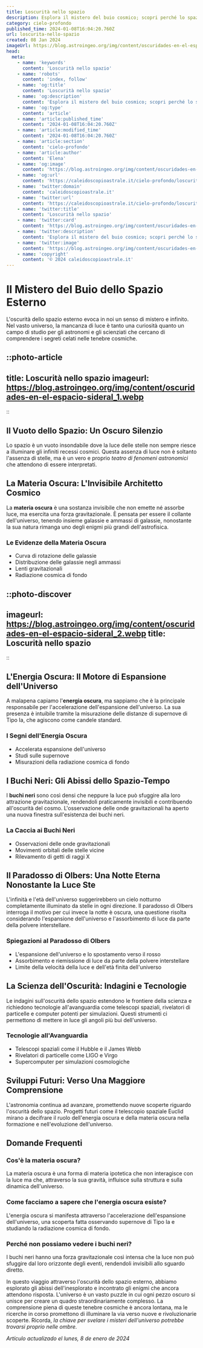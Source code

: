 ```yaml
---
title: Loscurità nello spazio
description: Esplora il mistero del buio cosmico; scopri perché lo spazio esterno è così scuro in un viaggio tra stelle e galassie.
category: cielo-profondo
published_time: 2024-01-08T16:04:20.760Z
url: loscurita-nello-spazio
created: 08 Jan 2024
imageUrl: https://blog.astroingeo.org/img/content/oscuridades-en-el-espacio-sideral_1.webp
head:
  meta:
    - name: 'keywords'
      content: 'Loscurità nello spazio'
    - name: 'robots'
      content: 'index, follow'
    - name: 'og:title'
      content: 'Loscurità nello spazio'
    - name: 'og:description'
      content: 'Esplora il mistero del buio cosmico; scopri perché lo spazio esterno è così scuro in un viaggio tra stelle e galassie.'
    - name: 'og:type'
      content: 'article'
    - name: 'article:published_time'
      content: '2024-01-08T16:04:20.760Z'
    - name: 'article:modified_time'
      content: '2024-01-08T16:04:20.760Z'
    - name: 'article:section'
      content: 'cielo-profondo'
    - name: 'article:author'
      content: 'Elena'
    - name: 'og:image'
      content: 'https://blog.astroingeo.org/img/content/oscuridades-en-el-espacio-sideral_1.webp'
    - name: 'og:url'
      content: 'https://caleidoscopioastrale.it/cielo-profondo/loscurita-nello-spazio'
    - name: 'twitter:domain'
      content: 'caleidoscopioastrale.it'
    - name: 'twitter:url'
      content: 'https://caleidoscopioastrale.it/cielo-profondo/loscurita-nello-spazio'
    - name: 'twitter:title'
      content: 'Loscurità nello spazio'
    - name: 'twitter:card'
      content: 'https://blog.astroingeo.org/img/content/oscuridades-en-el-espacio-sideral_1.webp'
    - name: 'twitter:description'
      content: 'Esplora il mistero del buio cosmico; scopri perché lo spazio esterno è così scuro in un viaggio tra stelle e galassie.'
    - name: 'twitter:image'
      content: 'https://blog.astroingeo.org/img/content/oscuridades-en-el-espacio-sideral_1.webp'
    - name: 'copyright'
      content: '© 2024 caleidoscopioastrale.it'
---
```

# Il Mistero del Buio dello Spazio Esterno

L'oscurità dello spazio esterno evoca in noi un senso di mistero e infinito. Nel vasto universo, la mancanza di luce è tanto una curiosità quanto un campo di studio per gli astronomi e gli scienziati che cercano di comprendere i segreti celati nelle tenebre cosmiche.

::photo-article
---
title: Loscurità nello spazio
imageurl: https://blog.astroingeo.org/img/content/oscuridades-en-el-espacio-sideral_1.webp
---
::

## Il Vuoto dello Spazio: Un Oscuro Silenzio

Lo spazio è un vuoto insondabile dove la luce delle stelle non sempre riesce a illuminare gli infiniti recessi cosmici. Questa assenza di luce non è soltanto l'assenza di stelle, ma è un vero e proprio *teatro di fenomeni astronomici* che attendono di essere interpretati.

## La Materia Oscura: L'Invisibile Architetto Cosmico

La **materia oscura** è una sostanza invisibile che non emette né assorbe luce, ma esercita una forza gravitazionale. È pensata per essere il collante dell'universo, tenendo insieme galassie e ammassi di galassie, nonostante la sua natura rimanga uno degli enigmi più grandi dell'astrofisica.

### Le Evidenze della Materia Oscura

- Curva di rotazione delle galassie
- Distribuzione delle galassie negli ammassi
- Lenti gravitazionali
- Radiazione cosmica di fondo

::photo-discover
---
imageurl: https://blog.astroingeo.org/img/content/oscuridades-en-el-espacio-sideral_2.webp
title: Loscurità nello spazio
---
::

## L'Energia Oscura: Il Motore di Espansione dell'Universo

A malapena capiamo l'**energia oscura**, ma sappiamo che è la principale responsabile per l'accelerazione dell'espansione dell'universo. La sua presenza è intuibile tramite la misurazione delle distanze di supernove di Tipo Ia, che agiscono come candele standard.

### I Segni dell'Energia Oscura

- Accelerata espansione dell'universo
- Studi sulle supernove
- Misurazioni della radiazione cosmica di fondo

## I Buchi Neri: Gli Abissi dello Spazio-Tempo

I **buchi neri** sono così densi che neppure la luce può sfuggire alla loro attrazione gravitazionale, rendendoli praticamente invisibili e contribuendo all'oscurità del cosmo. L'osservazione delle onde gravitazionali ha aperto una nuova finestra sull'esistenza dei buchi neri.

### La Caccia ai Buchi Neri

- Osservazioni delle onde gravitazionali
- Movimenti orbitali delle stelle vicine
- Rilevamento di getti di raggi X

## Il Paradosso di Olbers: Una Notte Eterna Nonostante la Luce Ste
L'infinità e l'età dell'universo suggerirebbero un cielo notturno completamente illuminato da stelle in ogni direzione. Il paradosso di Olbers interroga il motivo per cui invece la notte è oscura, una questione risolta considerando l'espansione dell'universo e l'assorbimento di luce da parte della polvere interstellare.

### Spiegazioni al Paradosso di Olbers

- L'espansione dell'universo e lo spostamento verso il rosso
- Assorbimento e riemissione di luce da parte della polvere interstellare
- Limite della velocità della luce e dell'età finita dell'universo

## La Scienza dell'Oscurità: Indagini e Tecnologie

Le indagini sull'oscurità dello spazio estendono le frontiere della scienza e richiedono tecnologie all'avanguardia come telescopi spaziali, rivelatori di particelle e computer potenti per simulazioni. Questi strumenti ci permettono di mettere in luce gli angoli più bui dell'universo.

### Tecnologie all'Avanguardia

- Telescopi spaziali come il Hubble e il James Webb
- Rivelatori di particelle come LIGO e Virgo
- Supercomputer per simulazioni cosmologiche

## Sviluppi Futuri: Verso Una Maggiore Comprensione

L'astronomia continua ad avanzare, promettendo nuove scoperte riguardo l'oscurità dello spazio. Progetti futuri come il telescopio spaziale Euclid mirano a decifrare il ruolo dell'energia oscura e della materia oscura nella formazione e nell'evoluzione dell'universo.

## Domande Frequenti

### Cos'è la materia oscura?

La materia oscura è una forma di materia ipotetica che non interagisce con la luce ma che, attraverso la sua gravità, influisce sulla struttura e sulla dinamica dell'universo.

### Come facciamo a sapere che l'energia oscura esiste?

L'energia oscura si manifesta attraverso l'accelerazione dell'espansione dell'universo, una scoperta fatta osservando supernove di Tipo Ia e studiando la radiazione cosmica di fondo.

### Perché non possiamo vedere i buchi neri?

I buchi neri hanno una forza gravitazionale così intensa che la luce non può sfuggire dal loro orizzonte degli eventi, rendendoli invisibili allo sguardo diretto.

In questo viaggio attraverso l'oscurità dello spazio esterno, abbiamo esplorato gli abissi dell'inesplorato e incontrato gli enigmi che ancora attendono risposta. L'universo è un vasto puzzle in cui ogni pezzo oscuro si unisce per creare un quadro straordinariamente complesso. La comprensione piena di queste tenebre cosmiche è ancora lontana, ma le ricerche in corso promettono di illuminare la via verso nuove e rivoluzionarie scoperte. Ricorda, *la chiave per svelare i misteri dell'universo potrebbe trovarsi proprio nelle ombre.*

_Artículo actualizado el lunes, 8 de enero de 2024_